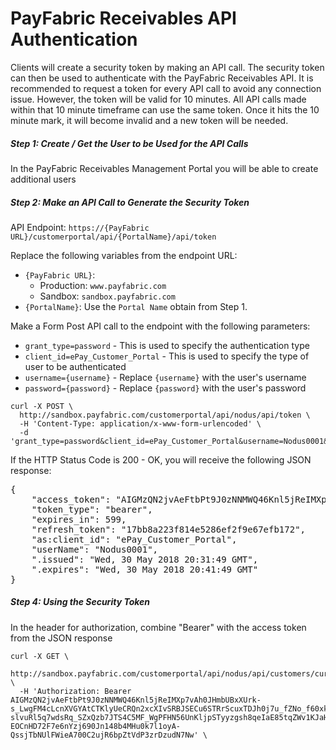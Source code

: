 PayFabric Receivables API Authentication
============================
Clients will create a security token by making an API call. The security token can then be used to authenticate with the PayFabric Receivables API. It is recommended to request a token for every API call to avoid any connection issue. However, the token will be valid for 10 minutes. All API calls made within that 10 minute timeframe can use the same token. Once it hits the 10 minute mark, it will become invalid and a new token will be needed.

##### Step 1: Create / Get the User to be Used for the API Calls
In the PayFabric Receivables Management Portal you will be able to create additional users

##### Step 2: Make an API Call to Generate the Security Token
API Endpoint: `https://{PayFabric URL}/customerportal/api/{PortalName}/api/token`  

Replace the following variables from the endpoint URL:

  * `{PayFabric URL}`:
    * Production: `www.payfabric.com`
    * Sandbox: `sandbox.payfabric.com`
  * `{PortalName}`:  Use the `Portal Name` obtain from Step 1.  

Make a Form Post API call to the endpoint with the following parameters:

  * `grant_type=password` - This is used to specify the authentication type
  * `client_id=ePay_Customer_Portal` - This is used to specify the type of user to be authenticated
  * `username={username}` - Replace `{username}` with the user's username
  * `password={password}` - Replace `{password}` with the user's password

```shell
curl -X POST \
  http://sandbox.payfabric.com/customerportal/api/nodus/api/token \
  -H 'Content-Type: application/x-www-form-urlencoded' \
  -d 'grant_type=password&client_id=ePay_Customer_Portal&username=Nodus0001&password=password1'
```
If the HTTP Status Code is 200 - OK, you will receive the following JSON response:

<pre>
{
    "access_token": "AIGMzQN2jvAeFtbPt9J0zNNMWQ46Knl5jReIMXp7vAh0JHmbUBxXUrk-s_LwgFM4cLcnXVGYAtCTKlyUeCRQn2xcXIvSRBJSECu6STRrScuxTDJh0j7u_fZNo_f60xku0mqesN5GW14iSNDVHpic2dxAp_oXsMnq977UxKS2dl-slvuRl5q7wdsRq_SZxQzb7JTS4C5MF_WgPFHN56UnKljpSTyyzgsh8qeIaE85tqZWv1KJaHsaBVxGFODY1YQjSwPeM3BVlTik5l2RPiv747fPVotZKcAZ8rGYomkEEjUwdgj3hjHvktORb41rzorXm__BDx-EOCnHD72F7e6nYzj690Jn148b4MHu0k7l1oyA-QssjTbNUlFWieA700C2ujR6bpZtVdP3zrDzudN7Nw",
    "token_type": "bearer",
    "expires_in": 599,
    "refresh_token": "17bb8a223f814e5286ef2f9e67efb172",
    "as:client_id": "ePay_Customer_Portal",
    "userName": "Nodus0001",
    ".issued": "Wed, 30 May 2018 20:31:49 GMT",
    ".expires": "Wed, 30 May 2018 20:41:49 GMT"
}
</pre>

##### Step 4: Using the Security Token
In the header for authorization, combine "Bearer" with the access token from the JSON response

```shell
curl -X GET \
  http://sandbox.payfabric.com/customerportal/api/nodus/api/customers/current \
  -H 'Authorization: Bearer AIGMzQN2jvAeFtbPt9J0zNNMWQ46Knl5jReIMXp7vAh0JHmbUBxXUrk-s_LwgFM4cLcnXVGYAtCTKlyUeCRQn2xcXIvSRBJSECu6STRrScuxTDJh0j7u_fZNo_f60xku0mqesN5GW14iSNDVHpic2dxAp_oXsMnq977UxKS2dl-slvuRl5q7wdsRq_SZxQzb7JTS4C5MF_WgPFHN56UnKljpSTyyzgsh8qeIaE85tqZWv1KJaHsaBVxGFODY1YQjSwPeM3BVlTik5l2RPiv747fPVotZKcAZ8rGYomkEEjUwdgj3hjHvktORb41rzorXm__BDx-EOCnHD72F7e6nYzj690Jn148b4MHu0k7l1oyA-QssjTbNUlFWieA700C2ujR6bpZtVdP3zrDzudN7Nw' \
```

